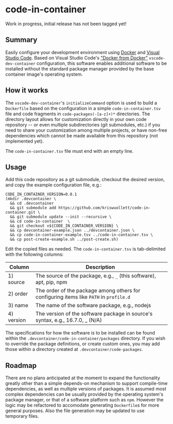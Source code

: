 # code-in-container

Work in progress, initial release has not been tagged yet!

## Summary

Easily configure your development environment using [Docker](https://www.docker.com/) and
[Visual Studio Code](https://code.visualstudio.com/). Based on Visual Studio Code's
["Docker from Docker"](https://github.com/microsoft/vscode-dev-containers/tree/f77b7d0fb99bfa7cee6d257160a77ce15f07be4f/containers/docker-from-docker)
`vscode-dev-container` configuration, this software enables additional software to be installed
without the standard package manager provided by the base container image's operating system.

## How it works

The `vscode-dev-container`'s `initializeCommand` option is used to build a `Dockerfile` based on the
configuration in a simple `code-in-container.tsv` file and code fragments in
`code-packages(-[a-z]+)*` directories. The directory layout allows for customization directly in
your own code repository -- or even multiple subdirectories (git submodules, etc.) if you need to
share your customization among multiple projects, or have non-free dependencies which cannot be
made available from this repository (not implemented yet).

The `code-in-container.tsv` file must end with an empty line.

## Usage

Add this code repository as a git submodule, checkout the desired version, and copy the
example configuration file, e.g.:

```
CODE_IN_CONTAINER_VERSION=0.0.1
(mkdir .devcontainer \
  && cd .devcontainer
  && git submodule add https://github.com/kriswuollett/code-in-container.git \
  && git submodule update --init --recursive \
  && cd code-in-container  \
  && git checkout v${CODE_IN_CONTAINER_VERSION} \
  && cp devcontainer-example.json ../devcontainer.json \
  && cp code-in-container-example.tsv ../code-in-container.tsv \
  && cp post-create-example.sh ../post-create.sh)
```

Edit the copied files as needed. The `code-in-container.tsv` is tab-delimited with the following columns:

| Column     | Description                                                                            |
| ---------- | -------------------------------------------------------------------------------------- |
| 1) source  | The source of the package, e.g., `_` (this software), apt, pip, npm                    |
| 2) order   | The order of the package among others for configuring items like `PATH` in `profile.d` |
| 3) name    | The name of the software package, e.g., nodejs                                         |
| 4) version | The version of the software package in source's syntax, e.g., 16.7.0, \_ (N/A)         |

The specifications for how the software is to be installed can be found within the
`.devcontainer/code-in-container/packages` directory. If you wish to override the package
definitions, or create custom ones, you may add those within a directory created at
`.devcontainer/code-packages`.

## Roadmap

There are no plans anticipated at the moment to expand the functionality greatly other than a simple
depends-on mechanism to support compile-time dependencies, as well as multiple versions of
packages. It is assumed most complex dependencies can be usually provided by the operating system's
package manager, or that of a software platform such as `npm`. However the logic may be refactored
to accomodate generating `Dockerfile`s for more general purposes. Also the file generation may be
updated to use temporary files.
